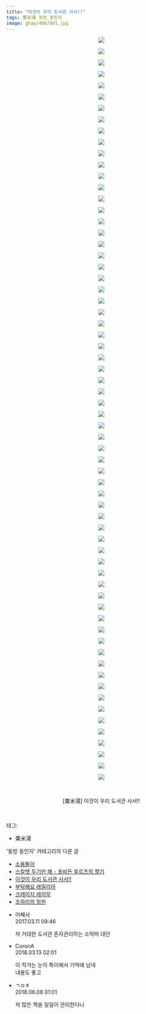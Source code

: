 ```yaml
---
title: "이것이 우리 도서관 사서!!"
tags: 粟米湯 동방_동인지
image: ghap/408/001.jpg
---
```

<div class="article">
<p style="text-align: center; clear: none; float: none;"><img src="{{ site.nasurl }}/ghap/408/001.jpg"/></p>
<p style="text-align: center; clear: none; float: none;"><img src="{{ site.nasurl }}/ghap/408/002.jpg"/></p>
<p style="text-align: center; clear: none; float: none;"><img src="{{ site.nasurl }}/ghap/408/003.jpg"/></p>
<p style="text-align: center; clear: none; float: none;"><img src="{{ site.nasurl }}/ghap/408/004.jpg"/></p>
<p style="text-align: center; clear: none; float: none;"><img src="{{ site.nasurl }}/ghap/408/005.jpg"/></p>
<p style="text-align: center; clear: none; float: none;"><img src="{{ site.nasurl }}/ghap/408/006.jpg"/></p>
<p style="text-align: center; clear: none; float: none;"><img src="{{ site.nasurl }}/ghap/408/007.jpg"/></p>
<p style="text-align: center; clear: none; float: none;"><img src="{{ site.nasurl }}/ghap/408/008.jpg"/></p>
<p style="text-align: center; clear: none; float: none;"><img src="{{ site.nasurl }}/ghap/408/009.jpg"/></p>
<p style="text-align: center; clear: none; float: none;"><img src="{{ site.nasurl }}/ghap/408/010.jpg"/></p>
<p style="text-align: center; clear: none; float: none;"><img src="{{ site.nasurl }}/ghap/408/011.jpg"/></p>
<p style="text-align: center; clear: none; float: none;"><img src="{{ site.nasurl }}/ghap/408/012.jpg"/></p>
<p style="text-align: center; clear: none; float: none;"><img src="{{ site.nasurl }}/ghap/408/013.jpg"/></p>
<p style="text-align: center; clear: none; float: none;"><img src="{{ site.nasurl }}/ghap/408/014.jpg"/></p>
<p style="text-align: center; clear: none; float: none;"><img src="{{ site.nasurl }}/ghap/408/015.jpg"/></p>
<p style="text-align: center; clear: none; float: none;"><img src="{{ site.nasurl }}/ghap/408/016.jpg"/></p>
<p style="text-align: center; clear: none; float: none;"><img src="{{ site.nasurl }}/ghap/408/017.jpg"/></p>
<p style="text-align: center; clear: none; float: none;"><img src="{{ site.nasurl }}/ghap/408/018.jpg"/></p>
<p style="text-align: center; clear: none; float: none;"><img src="{{ site.nasurl }}/ghap/408/019.jpg"/></p>
<p style="text-align: center; clear: none; float: none;"><img src="{{ site.nasurl }}/ghap/408/020.jpg"/></p>
<p style="text-align: center; clear: none; float: none;"><img src="{{ site.nasurl }}/ghap/408/021.jpg"/></p>
<p style="text-align: center; clear: none; float: none;"><img src="{{ site.nasurl }}/ghap/408/022.jpg"/></p>
<p style="text-align: center; clear: none; float: none;"><img src="{{ site.nasurl }}/ghap/408/023.jpg"/></p>
<p style="text-align: center; clear: none; float: none;"><img src="{{ site.nasurl }}/ghap/408/024.jpg"/></p>
<p style="text-align: center; clear: none; float: none;"><img src="{{ site.nasurl }}/ghap/408/025.jpg"/></p>
<p style="text-align: center; clear: none; float: none;"><img src="{{ site.nasurl }}/ghap/408/026.jpg"/></p>
<p style="text-align: center; clear: none; float: none;"><img src="{{ site.nasurl }}/ghap/408/027.jpg"/></p>
<p style="text-align: center; clear: none; float: none;"><img src="{{ site.nasurl }}/ghap/408/028.jpg"/></p>
<p style="text-align: center; clear: none; float: none;"><img src="{{ site.nasurl }}/ghap/408/029.jpg"/></p>
<p style="text-align: center; clear: none; float: none;"><img src="{{ site.nasurl }}/ghap/408/030.jpg"/></p>
<p style="text-align: center; clear: none; float: none;"><img src="{{ site.nasurl }}/ghap/408/031.jpg"/></p>
<p style="text-align: center; clear: none; float: none;"><img src="{{ site.nasurl }}/ghap/408/032.jpg"/></p>
<p style="text-align: center; clear: none; float: none;"><img src="{{ site.nasurl }}/ghap/408/033.jpg"/></p>
<p style="text-align: center; clear: none; float: none;"><img src="{{ site.nasurl }}/ghap/408/034.jpg"/></p>
<p style="text-align: center; clear: none; float: none;"><img src="{{ site.nasurl }}/ghap/408/035.jpg"/></p>
<p style="text-align: center; clear: none; float: none;"><img src="{{ site.nasurl }}/ghap/408/036.jpg"/></p>
<p style="text-align: center; clear: none; float: none;"><img src="{{ site.nasurl }}/ghap/408/037.jpg"/></p>
<p style="text-align: center; clear: none; float: none;"><img src="{{ site.nasurl }}/ghap/408/038.jpg"/></p>
<p style="text-align: center; clear: none; float: none;"><img src="{{ site.nasurl }}/ghap/408/039.jpg"/></p>
<p style="text-align: center; clear: none; float: none;"><img src="{{ site.nasurl }}/ghap/408/040.jpg"/></p>
<p style="text-align: center; clear: none; float: none;"><img src="{{ site.nasurl }}/ghap/408/041.jpg"/></p>
<p style="text-align: center; clear: none; float: none;"><img src="{{ site.nasurl }}/ghap/408/042.jpg"/></p>
<p style="text-align: center; clear: none; float: none;"><img src="{{ site.nasurl }}/ghap/408/043.jpg"/></p>
<p style="text-align: center; clear: none; float: none;"><img src="{{ site.nasurl }}/ghap/408/044.jpg"/></p>
<p style="text-align: center; clear: none; float: none;"><img src="{{ site.nasurl }}/ghap/408/045.jpg"/></p>
<p style="text-align: center; clear: none; float: none;"><img src="{{ site.nasurl }}/ghap/408/046.jpg"/></p>
<p style="text-align: center; clear: none; float: none;"><img src="{{ site.nasurl }}/ghap/408/047.jpg"/></p>
<p style="text-align: center; clear: none; float: none;"><img src="{{ site.nasurl }}/ghap/408/048.jpg"/></p>
<p style="text-align: center; clear: none; float: none;"><img src="{{ site.nasurl }}/ghap/408/049.jpg"/></p>
<p style="text-align: center; clear: none; float: none;"><img src="{{ site.nasurl }}/ghap/408/050.jpg"/></p>
<p style="text-align: center; clear: none; float: none;"><img src="{{ site.nasurl }}/ghap/408/051.jpg"/></p>
<p style="text-align: center; clear: none; float: none;"><img src="{{ site.nasurl }}/ghap/408/052.jpg"/></p>
<p style="text-align: center; clear: none; float: none;"><img src="{{ site.nasurl }}/ghap/408/053.jpg"/></p>
<p style="text-align: center; clear: none; float: none;"><img src="{{ site.nasurl }}/ghap/408/054.jpg"/></p>
<p style="text-align: center; clear: none; float: none;"><img src="{{ site.nasurl }}/ghap/408/055.jpg"/></p>
<p style="text-align: center; clear: none; float: none;"><img src="{{ site.nasurl }}/ghap/408/056.jpg"/></p>
<p style="text-align: center; clear: none; float: none;"><img src="{{ site.nasurl }}/ghap/408/057.jpg"/></p>
<p style="text-align: center; clear: none; float: none;"><img src="{{ site.nasurl }}/ghap/408/058.jpg"/></p>
<p style="text-align: center; clear: none; float: none;"><img src="{{ site.nasurl }}/ghap/408/059.jpg"/></p>
<p style="text-align: center; clear: none; float: none;"><img src="{{ site.nasurl }}/ghap/408/060.jpg"/></p>
<p style="text-align: center; clear: none; float: none;"><img src="{{ site.nasurl }}/ghap/408/061.jpg"/></p>
<p style="text-align: center; clear: none; float: none;"><img src="{{ site.nasurl }}/ghap/408/062.jpg"/></p>
<p style="text-align: center; clear: none; float: none;"><img src="{{ site.nasurl }}/ghap/408/063.jpg"/></p>
<p style="text-align: center; clear: none; float: none;"><img src="{{ site.nasurl }}/ghap/408/064.jpg"/></p>
<p style="text-align: center; clear: none; float: none;"><img src="{{ site.nasurl }}/ghap/408/065.jpg"/></p>
<p style="text-align: center; clear: none; float: none;"><img src="{{ site.nasurl }}/ghap/408/066.jpg"/></p>
<p style="text-align: center; clear: none; float: none;"><br/></p>
<p style="text-align: center; clear: none; float: none;">[粟米湯] 이것이 우리 도서관 사서!!</p>
<p><br/></p>
</div><div class="tagTrail">
<p>태그: </p>
<ul>
<li>粟米湯</li>
</ul>
</div><div class="another">
<p>'동방 동인지' 카테고리의 다른 글</p>
<ul>
<li><a href="/2016-06-21-ghap_410">소용돌이</a></li>
<li><a href="/2016-06-21-ghap_409">스칼렛 두기만 해 - 포비든 후르츠의 향기</a></li>
<li><a href="/2016-06-21-ghap_408">이것이 우리 도서관 사서!!</a></li>
<li><a href="/2016-06-21-ghap_406">부탁해요 레밀리아</a></li>
<li><a href="/2016-06-21-ghap_405">크레이지 레이무</a></li>
<li><a href="/2016-06-21-ghap_404">조하리의 정원</a></li>
</ul>
</div><div class="cb_module cb_fluid">
<div class="cb_wrt cb_profile">
<div class="comment">
<ul>
<li class="cb_thumb_off" id="comment14936474">
<div class="cb_comment_area">
<div class="cb_info_area">
<div class="cb_section">
<span class="cb_nick_name">어째서</span>
</div>
<div class="cb_section">
<span class="cb_date">2017.03.11 09:46 </span>
</div>
</div>
<div class="cb_dsc_comment">
<p class="cb_dsc">
											저 거대한 도서관 혼자관리하는 소악마 대단
										</p>
</div>
</div></li>
<li class="cb_thumb_off" id="comment15218619">
<div class="cb_comment_area">
<div class="cb_info_area">
<div class="cb_section">
<span class="cb_nick_name">CoronA</span>
</div>
<div class="cb_section">
<span class="cb_date">2018.03.13 02:01 </span>
</div>
</div>
<div class="cb_dsc_comment">
<p class="cb_dsc">
											이 작가는 눈이 특이해서 기억에 남네<br/>
내용도 좋고
										</p>
</div>
</div></li>
<li class="cb_thumb_off" id="comment15267880">
<div class="cb_comment_area">
<div class="cb_info_area">
<div class="cb_section">
<span class="cb_nick_name">ㄱㅁㅎ</span>
</div>
<div class="cb_section">
<span class="cb_date">2018.06.08 01:01 </span>
</div>
</div>
<div class="cb_dsc_comment">
<p class="cb_dsc">
											저 많은 책을 일일이 관리한다니
										</p>
</div>
</div></li>
</ul>
</div>
</div><!-- commentList close -->
</div>